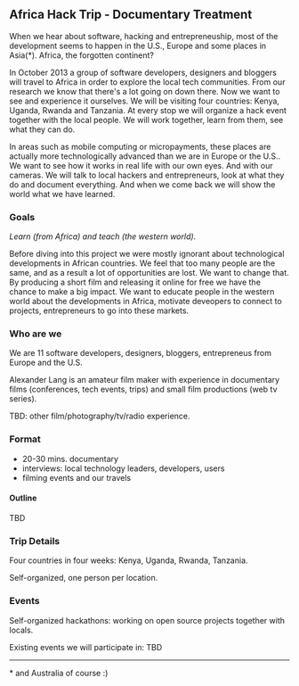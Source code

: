 ## Africa Hack Trip - Documentary Treatment

When we hear about software, hacking and entrepreneuship, most of the development seems to happen in the U.S., Europe and some places in Asia(*). Africa, the forgotten continent?

In October 2013 a group of software developers, designers and bloggers will travel to Africa in order to explore the local tech communities. From our research we know that there's a lot going on down there. Now we want to see and experience it ourselves. We will be visiting four countries: Kenya, Uganda, Rwanda and Tanzania. At every stop we will organize a hack event together with the local people. We will work together, learn from them, see what they can do.

In areas such as mobile computing or micropayments, these places are actually more technologically advanced than we are in Europe or the U.S.. We want to see how it works in real life with our own eyes. And with our cameras. We will talk to local hackers and entrepreneurs, look at what they do and document everything. And when we come back we will show the world what we have learned.

### Goals

*Learn (from Africa) and teach (the western world)*.

Before diving into this project we were mostly ignorant about technological developments in African countries. We feel that too many people are the same, and as a result a lot of opportunities are lost. We want to change that. By producing a short film and releasing it online for free we have the chance to make a big impact. We want to educate people in the western world about the developments in Africa, motivate deveopers to connect to projects, entrepreneurs to go into these markets.

### Who are we

We are 11 software developers, designers, bloggers, entrepreneus from Europe and the U.S.

Alexander Lang is an amateur film maker with experience in documentary films (conferences, tech events, trips) and small film productions (web tv series).

TBD: other film/photography/tv/radio experience.

### Format

* 20-30 mins. documentary
* interviews: local technology leaders, developers, users
* filming events and our travels

#### Outline

TBD

### Trip Details

Four countries in four weeks: Kenya, Uganda, Rwanda, Tanzania.

Self-organized, one person per location.

### Events

Self-organized hackathons: working on open source projects together with locals.

Existing events we will participate in: TBD

---

\* and Australia of course :)
